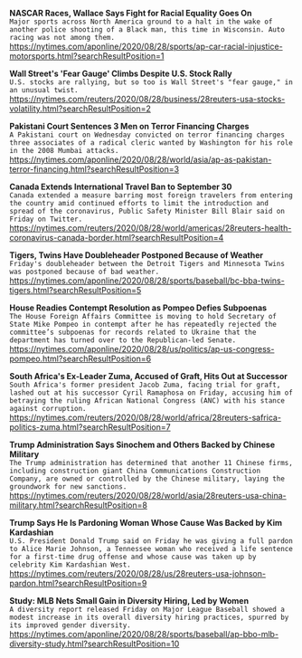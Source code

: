 **NASCAR Races, Wallace Says Fight for Racial Equality Goes On**\
`Major sports across North America ground to a halt in the wake of another police shooting of a Black man, this time in Wisconsin. Auto racing was not among them.`\
https://nytimes.com/aponline/2020/08/28/sports/ap-car-racial-injustice-motorsports.html?searchResultPosition=1

**Wall Street's 'Fear Gauge' Climbs Despite U.S. Stock Rally**\
`U.S. stocks are rallying, but so too is Wall Street's "fear gauge," in an unusual twist.`\
https://nytimes.com/reuters/2020/08/28/business/28reuters-usa-stocks-volatility.html?searchResultPosition=2

**Pakistani Court Sentences 3 Men on Terror Financing Charges**\
`A Pakistani court on Wednesday convicted on terror financing charges three associates of a radical cleric wanted by Washington for his role in the 2008 Mumbai attacks.`\
https://nytimes.com/aponline/2020/08/28/world/asia/ap-as-pakistan-terror-financing.html?searchResultPosition=3

**Canada Extends International Travel Ban to September 30**\
`Canada extended a measure barring most foreign travelers from entering the country amid continued efforts to limit the introduction and spread of the coronavirus, Public Safety Minister Bill Blair said on Friday on Twitter.`\
https://nytimes.com/reuters/2020/08/28/world/americas/28reuters-health-coronavirus-canada-border.html?searchResultPosition=4

**Tigers, Twins Have Doubleheader Postponed Because of Weather**\
`Friday's doubleheader between the Detroit Tigers and Minnesota Twins was postponed because of bad weather.`\
https://nytimes.com/aponline/2020/08/28/sports/baseball/bc-bba-twins-tigers.html?searchResultPosition=5

**House Readies Contempt Resolution as Pompeo Defies Subpoenas**\
`The House Foreign Affairs Committee is moving to hold Secretary of State Mike Pompeo in contempt after he has repeatedly rejected the committee’s subpoenas for records related to Ukraine that the department has turned over to the Republican-led Senate. `\
https://nytimes.com/aponline/2020/08/28/us/politics/ap-us-congress-pompeo.html?searchResultPosition=6

**South Africa's Ex-Leader Zuma, Accused of Graft, Hits Out at Successor**\
`South Africa's former president Jacob Zuma, facing trial for graft, lashed out at his successor Cyril Ramaphosa on Friday, accusing him of betraying the ruling African National Congress (ANC) with his stance against corruption.`\
https://nytimes.com/reuters/2020/08/28/world/africa/28reuters-safrica-politics-zuma.html?searchResultPosition=7

**Trump Administration Says Sinochem and Others Backed by Chinese Military**\
`The Trump administration has determined that another 11 Chinese firms, including construction giant China Communications Construction Company, are owned or controlled by the Chinese military, laying the groundwork for new sanctions.`\
https://nytimes.com/reuters/2020/08/28/world/asia/28reuters-usa-china-military.html?searchResultPosition=8

**Trump Says He Is Pardoning Woman Whose Cause Was Backed by Kim Kardashian**\
`U.S. President Donald Trump said on Friday he was giving a full pardon to Alice Marie Johnson, a Tennessee woman who received a life sentence for a first-time drug offense and whose cause was taken up by celebrity Kim Kardashian West.`\
https://nytimes.com/reuters/2020/08/28/us/28reuters-usa-johnson-pardon.html?searchResultPosition=9

**Study: MLB Nets Small Gain in Diversity Hiring, Led by Women**\
`A diversity report released Friday on Major League Baseball showed a modest increase in its overall diversity hiring practices, spurred by its improved gender diversity.`\
https://nytimes.com/aponline/2020/08/28/sports/baseball/ap-bbo-mlb-diversity-study.html?searchResultPosition=10

